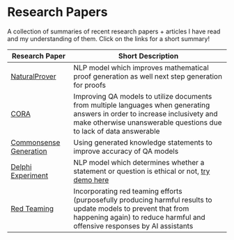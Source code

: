 # Research Papers 
A collection of summaries of recent research papers + articles I have read and my understanding of them. Click on the links for a short summary!

|Research Paper|Short Description|
|-|-|
|[NaturalProver](https://github.com/abhika-m/researchpapers/blob/main/NaturalProver.md)|NLP model which improves mathematical proof generation as well next step generation for proofs 
|[CORA](https://github.com/abhika-m/researchpapers/blob/main/CORA.md)|Improving QA models to utilize documents from multiple languages when generating answers in order to increase inclusivety and make otherwise unanswerable questions due to lack of data answerable
|[Commonsense Generation](https://github.com/abhika-m/researchpapers/blob/main/CommonSenseReasoning.md)| Using generated knowledge statements to improve accuracy of QA models
|[Delphi Experiment](https://github.com/abhika-m/researchpapers/blob/main/DelphiExperiment.md)|NLP model which determines whether a statement or question is ethical or not, [try demo here](https://delphi.allenai.org/)
|[Red Teaming](https://github.com/abhika-m/researchpapers/blob/main/RedTeaming.md)|Incorporating red teaming efforts (purposefully producing harmful results to update models to prevent that from happening again) to reduce harmful and offensive responses by AI assistants
